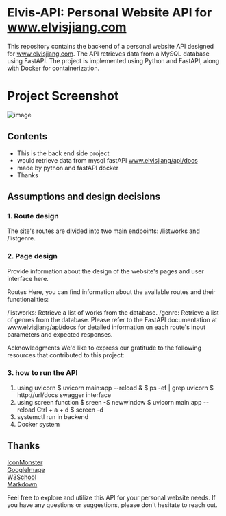 # Elvis-API: Personal Website API for www.elvisjiang.com
This repository contains the backend of a personal website API designed for www.elvisjiang.com. The API retrieves data from a MySQL database using FastAPI. The project is implemented using Python and FastAPI, along with Docker for containerization.

# Project Screenshot
![image](https://github.com/jiangc7/Elvis-API/assets/118397495/6ad7b3ef-c111-40a0-91e6-b9a025bf71ed)

## Contents  

- This is the back end side project
- would retrieve data from mysql  fastAPI www.elvisjiang/api/docs
- made by python and fastAPI docker
- Thanks




## Assumptions and design decisions

### 1. Route design


The site's routes are divided into two main endpoints: /listworks and /listgenre.


### 2. Page design

Provide information about the design of the website's pages and user interface here.

Routes
Here, you can find information about the available routes and their functionalities:

/listworks: Retrieve a list of works from the database.
/genre: Retrieve a list of genres from the database.
Please refer to the FastAPI documentation at www.elvisjiang/api/docs for detailed information on each route's input parameters and expected responses.

Acknowledgments
We'd like to express our gratitude to the following resources that contributed to this project:

### 3. how to run the API
1. using uvicorn
   $ uvicorn main:app --reload &
   $ ps -ef | grep uvicorn
   $ http://url/docs
     swagger interface
3. using screen function
   $ sreen -S newwindow
   $ uvicorn main:app --reload
   Ctrl + a + d
   $ screen -d
4. systemctl run in backend
5. Docker system
   


## Thanks

[IconMonster](https://getbootstrap.com/)  
[GoogleImage](https://www.google.com/imghp)  
[W3School](https://www.w3schools.com/)  
[Markdown](https://markdown.com.cn/)  


Feel free to explore and utilize this API for your personal website needs. If you have any questions or suggestions, please don't hesitate to reach out.

